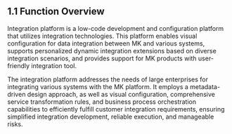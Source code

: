 ## 1.1 Function Overview

Integration platform is a low-code development and configuration platform that utilizes integration technologies. This platform enables visual configuration for data integration between MK and various systems, supports personalized dynamic integration extensions based on diverse integration scenarios, and provides support for MK products with user-friendly integration tool.

The integration platform addresses the needs of large enterprises for integrating various systems with the MK platform. It employs a metadata-driven design approach, as well as visual configuration, comprehensive service transformation rules, and business process orchestration capabilities to efficiently fulfill customer integration requirements, ensuring simplified integration development, reliable execution, and manageable risks.
